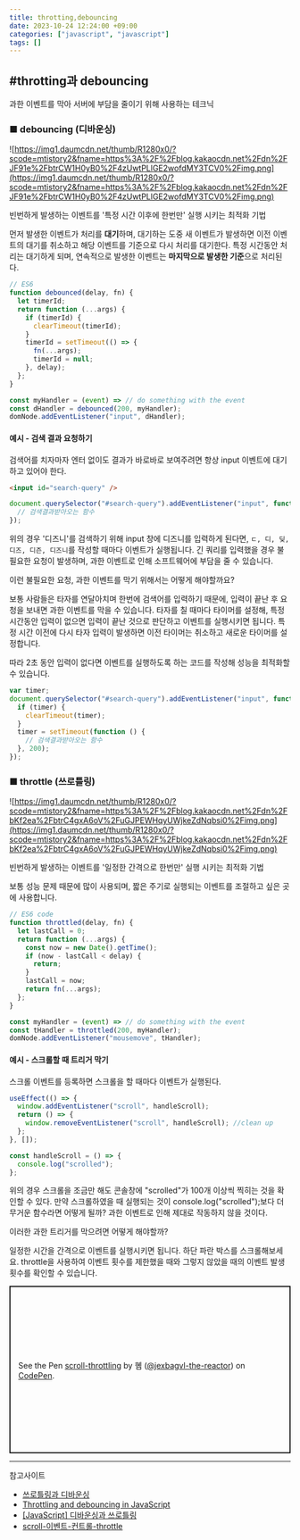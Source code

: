 ```yaml
---
title: throtting,debouncing
date: 2023-10-24 12:24:00 +09:00
categories: ["javascript", "javascript"]
tags: []
---
```


## #throtting과 debouncing

과한 이벤트를 막아 서버에 부담을 줄이기 위해 사용하는 테크닉

### ■ debouncing (디바운싱)

![https://img1.daumcdn.net/thumb/R1280x0/?scode=mtistory2&fname=https%3A%2F%2Fblog.kakaocdn.net%2Fdn%2FJF91e%2FbtrCW1H0yB0%2F4zUwtPLlGE2wofdMY3TCV0%2Fimg.png](https://img1.daumcdn.net/thumb/R1280x0/?scode=mtistory2&fname=https%3A%2F%2Fblog.kakaocdn.net%2Fdn%2FJF91e%2FbtrCW1H0yB0%2F4zUwtPLlGE2wofdMY3TCV0%2Fimg.png)

빈번하게 발생하는 이벤트를 '특정 시간 이후에 한번만' 실행 시키는 최적화 기법

먼저 발생한 이벤트가 처리를 **대기**하며, 대기하는 도중 새 이벤트가 발생하면 이전 이벤트의 대기를 취소하고 해당 이벤트를 기준으로 다시 처리를 대기한다. 특정 시간동안 처리는 대기하게 되며, 연속적으로 발생한 이벤트는 **마지막으로 발생한 기준**으로 처리된다.

```js
// ES6
function debounced(delay, fn) {
  let timerId;
  return function (...args) {
    if (timerId) {
      clearTimeout(timerId);
    }
    timerId = setTimeout(() => {
      fn(...args);
      timerId = null;
    }, delay);
  };
}
```

```js
const myHandler = (event) => // do something with the event
const dHandler = debounced(200, myHandler);
domNode.addEventListener("input", dHandler);
```

#### 예시 - 검색 결과 요청하기

검색어를 치자마자 엔터 없이도 결과가 바로바로 보여주려면 항상 input 이벤트에 대기하고 있어야 한다.

```html
<input id="search-query" />
```

```js
document.querySelector("#search-query").addEventListener("input", function (e) {
  // 검색결과받아오는 함수
});
```

위의 경우 '디즈니'를 검색하기 위해 input 창에 디즈니를 입력하게 된다면, `ㄷ, 디, 딪, 디즈, 디즌, 디즈니`를 작성할 때마다 이벤트가 실행됩니다. 긴 쿼리를 입력했을 경우 불필요한 요청이 발생하며, 과한 이벤트로 인해 소프트웨어에 부담을 줄 수 있습니다.

이런 불필요한 요청, 과한 이벤트를 막기 위해서는 어떻게 해야할까요?

보통 사람들은 타자를 연달아치며 한번에 검색어를 입력하기 때문에, 입력이 끝난 후 요청을 보내면 과한 이벤트를 막을 수 있습니다. 타자를 칠 때마다 타이머를 설정해, 특정 시간동안 입력이 없으면 입력이 끝난 것으로 판단하고 이벤트를 실행시키면 됩니다. 특정 시간 이전에 다시 타자 입력이 발생하면 이전 타이머는 취소하고 새로운 타이머를 설정합니다.

따라 2초 동안 입력이 없다면 이벤트를 실행하도록 하는 코드를 작성해 성능을 최적화할 수 있습니다.

```js
var timer;
document.querySelector("#search-query").addEventListener("input", function (e) {
  if (timer) {
    clearTimeout(timer);
  }
  timer = setTimeout(function () {
    // 검색결과받아오는 함수
  }, 200);
});
```

### ■ throttle (쓰로틀링)

![https://img1.daumcdn.net/thumb/R1280x0/?scode=mtistory2&fname=https%3A%2F%2Fblog.kakaocdn.net%2Fdn%2FbKf2ea%2FbtrC4gxA6oV%2FuGJPEWHqyUWjkeZdNqbsi0%2Fimg.png](https://img1.daumcdn.net/thumb/R1280x0/?scode=mtistory2&fname=https%3A%2F%2Fblog.kakaocdn.net%2Fdn%2FbKf2ea%2FbtrC4gxA6oV%2FuGJPEWHqyUWjkeZdNqbsi0%2Fimg.png)

빈번하게 발생하는 이벤트를 '일정한 간격으로 한번만' 실행 시키는 최적화 기법

보통 성능 문제 때문에 많이 사용되며, 짧은 주기로 실행되는 이벤트를 조절하고 싶은 곳에 사용합니다.

```js
// ES6 code
function throttled(delay, fn) {
  let lastCall = 0;
  return function (...args) {
    const now = new Date().getTime();
    if (now - lastCall < delay) {
      return;
    }
    lastCall = now;
    return fn(...args);
  };
}
```

```js
const myHandler = (event) => // do something with the event
const tHandler = throttled(200, myHandler);
domNode.addEventListener("mousemove", tHandler);
```

#### 예시 - 스크롤할 때 트리거 막기

스크롤 이벤트를 등록하면 스크롤을 할 때마다 이벤트가 실행된다.

```js
useEffect(() => {
  window.addEventListener("scroll", handleScroll);
  return () => {
    window.removeEventListener("scroll", handleScroll); //clean up
  };
}, []);

const handleScroll = () => {
  console.log("scrolled");
};
```

위의 경우 스크롤을 조금만 해도 콘솔창에 "scrolled"가 100개 이상씩 찍히는 것을 확인할 수 있다. 만약 스크롤하였을 때 실행되는 것이 console.log("scrolled");보다 더 무거운 함수라면 어떻게 될까? 과한 이벤트로 인해 제대로 작동하지 않을 것이다.

이러한 과한 트리거를 막으려면 어떻게 해야할까?

일정한 시간을 간격으로 이벤트를 실행시키면 됩니다.
하단 파란 박스를 스크롤해보세요. throttle을 사용하여 이벤트 횟수를 제한했을 때와 그렇지 않았을 때의 이벤트 발생 횟수를 확인할 수 있습니다.

<p class="codepen" data-height="300" data-slug-hash="PoVwOMz" data-user="jexbagvl-the-reactor" style="height: 300px; box-sizing: border-box; display: flex; align-items: center; justify-content: center; border: 2px solid; margin: 1em 0; padding: 1em;">
  <span>See the Pen <a href="https://codepen.io/jexbagvl-the-reactor/pen/PoVwOMz">
  scroll-throttling</a> by 혬 (<a href="https://codepen.io/jexbagvl-the-reactor">@jexbagvl-the-reactor</a>)
  on <a href="https://codepen.io">CodePen</a>.</span>
</p>
<script async src="https://cpwebassets.codepen.io/assets/embed/ei.js"></script>

---

참고사이트

- [쓰로틀링과 디바운싱](https://www.zerocho.com/category/JavaScript/post/59a8e9cb15ac0000182794fa)
- [Throttling and debouncing in JavaScript](https://codeburst.io/throttling-and-debouncing-in-javascript-646d076d0a44)
- [[JavaScript] 디바운싱과 쓰로틀링](https://guiyomi.tistory.com/122)
- [scroll-이벤트-컨트롤-throttle](https://velog.io/@kkojae91/scroll-%EC%9D%B4%EB%B2%A4%ED%8A%B8-%EC%BB%A8%ED%8A%B8%EB%A1%A4-throttle)
